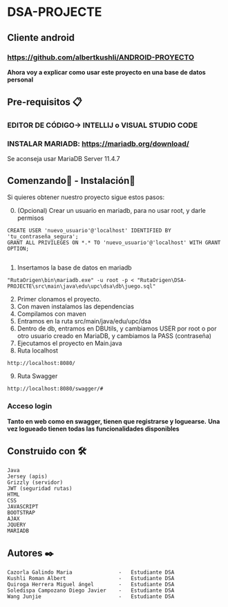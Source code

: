 # DSA-PROJECTE 

## Cliente android
### https://github.com/albertkushli/ANDROID-PROYECTO

**Ahora voy a explicar como usar este proyecto en una base de datos personal**


## Pre-requisitos 📋

### EDITOR DE CÓDIGO-> INTELLIJ o VISUAL STUDIO CODE
### INSTALAR MARIADB: https://mariadb.org/download/
Se aconseja usar MariaDB Server 11.4.7

## Comenzando🚀 - Instalación🔧

Si quieres obtener nuestro proyecto sigue estos pasos:

0. (Opcional) Crear un usuario en mariadb, para no usar root, y darle permisos
```
CREATE USER 'nuevo_usuario'@'localhost' IDENTIFIED BY 'tu_contraseña_segura';
GRANT ALL PRIVILEGES ON *.* TO 'nuevo_usuario'@'localhost' WITH GRANT OPTION;


```
1. Insertamos la base de datos en mariadb
```
"RutaOrigen\bin\mariadb.exe" -u root -p < "RutaOrigen\DSA-PROJECTE\src\main\java\edu\upc\dsa\db\juego.sql"
```
2. Primer clonamos el proyecto.
3. Con maven instalamos las dependencias
4. Compilamos con maven
5. Entramos en la ruta src/main/java/edu/upc/dsa
6. Dentro de db, entramos en DBUtils, y cambiamos USER por root o por otro usuario creado en MariaDB, y cambiamos la PASS (contraseña)
7. Ejecutamos el proyecto en Main.java
8. Ruta localhost
```
http://localhost:8080/
```
9. Ruta Swagger
```
http://localhost:8080/swagger/#
```


### Acceso login

**Tanto en web como en swagger, tienen que registrarse y loguearse.**
**Una vez logueado tienen todas las funcionalidades disponibles**

## Construido con 🛠️

    Java
    Jersey (apis)
    Grizzly (servidor)
    JWT (seguridad rutas)
    HTML
    CSS
    JAVASCRIPT
    BOOTSTRAP
    AJAX
    JQUERY
    MARIADB

## Autores ✒️

    Cazorla Galindo Maria               -   Estudiante DSA
    Kushli Roman Albert                 -   Estudiante DSA
    Quiroga Herrera Miguel ángel        -   Estudiante DSA
    Soledispa Campozano Diego Javier    -   Estudiante DSA
    Wang Junjie                         -   Estudiante DSA
